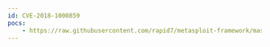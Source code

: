 ```yaml
---
id: CVE-2018-1000859
pocs:
    - https://raw.githubusercontent.com/rapid7/metasploit-framework/master/modules/exploits/linux/http/php_imap_open_rce.rb
---
```

